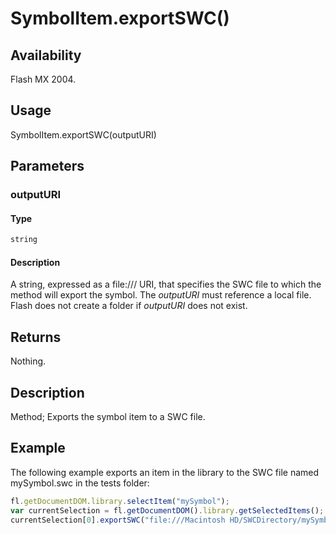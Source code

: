 # SymbolItem.exportSWC()

## Availability

Flash MX 2004.

## Usage

SymbolItem.exportSWC(outputURI)

## Parameters

### **outputURI**

#### Type

```typescript
string
```

#### Description

A string, expressed as a file:/// URI, that specifies the SWC file to which the method will export the symbol. The *outputURI* must reference a local file. Flash does not create a folder if *outputURI* does not exist.

## Returns

Nothing.

## Description

Method; Exports the symbol item to a SWC file.

## Example

The following example exports an item in the library to the SWC file named mySymbol.swc in the tests folder:

```javascript
fl.getDocumentDOM.library.selectItem("mySymbol");
var currentSelection = fl.getDocumentDOM().library.getSelectedItems();
currentSelection[0].exportSWC("file:///Macintosh HD/SWCDirectory/mySymbol.swc");
```
